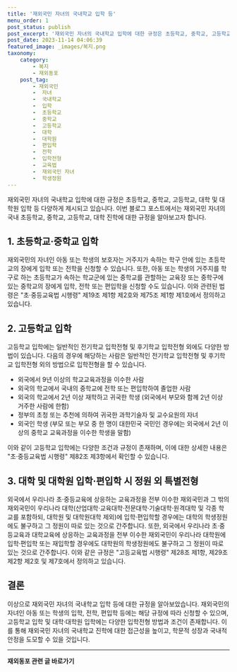 ```yaml
---
title: '재외국민 자녀의 국내학교 입학 등'
menu_order: 1
post_status: publish
post_excerpt: '재외국민 자녀의 국내학교 입학에 대한 규정은 초등학교, 중학교, 고등학교, 대학 및 대학원 입학 등 다양하게 제시되고 있습니다. 이번 블로그 포스트에서는 재외국민 자녀의 국내 초등학교, 중학교, 고등학교, 대학 진학에 대한 규정을 알아보고자 합니다.'
post_date: 2023-11-14 04:06:39
featured_image: _images/복지.png
taxonomy:
    category:
        - 복지
        - 재외동포
    post_tag:
        - 재외국민
        -  자녀
        -  국내학교
        -  입학
        -  초등학교
        -  중학교
        -  고등학교
        -  대학
        -  대학원
        -  편입학
        -  전학
        -  입학전형
        -  교육법
        -  재외국민 자녀
        -  학생정원
---
```



재외국민 자녀의 국내학교 입학에 대한 규정은 초등학교, 중학교, 고등학교, 대학 및 대학원 입학 등 다양하게 제시되고 있습니다. 이번 블로그 포스트에서는 재외국민 자녀의 국내 초등학교, 중학교, 고등학교, 대학 진학에 대한 규정을 알아보고자 합니다.

## 1. 초등학교·중학교 입학

재외국민의 자녀인 아동 또는 학생의 보호자는 거주지가 속하는 학구 안에 있는 초등학교의 장에게 입학 또는 전학을 신청할 수 있습니다. 또한, 아동 또는 학생의 거주지를 학구로 하는 초등학교가 속하는 학교군에 있는 중학교를 관할하는 교육장 또는 중학구에 있는 중학교의 장에게 입학, 전학 또는 편입학을 신청할 수도 있습니다. 이와 관련된 법령은 "초·중등교육법 시행령" 제19조 제1항 제2호와 제75조 제1항 제1호에서 정의하고 있습니다.

## 2. 고등학교 입학

고등학교 입학에는 일반적인 전기학교 입학전형 및 후기학교 입학전형 외에도 다양한 방법이 있습니다. 다음의 경우에 해당하는 사람은 일반적인 전기학교 입학전형 및 후기학교 입학전형 외의 방법으로 입학전형을 할 수 있습니다.

- 외국에서 9년 이상의 학교교육과정을 이수한 사람
- 외국의 학교에서 국내의 중학교에 전학 또는 편입학하여 졸업한 사람
- 외국의 학교에서 2년 이상 재학하고 귀국한 학생 (외국에서 부모와 함께 2년 이상 거주한 사람에 한함)
- 정부의 초청 또는 추천에 의하여 귀국한 과학기술자 및 교수요원의 자녀
- 외국인 학생 (부모 또는 부모 중 한 명이 대한민국 국민인 경우에는 외국에서 2년 이상의 중학교 교육과정을 이수한 학생을 말함)

이와 같이 고등학교 입학에는 다양한 조건과 규정이 존재하며, 이에 대한 상세한 내용은 "초·중등교육법 시행령" 제82조 제3항에서 확인할 수 있습니다.

## 3. 대학 및 대학원 입학·편입학 시 정원 외 특별전형

외국에서 우리나라 초·중등교육에 상응하는 교육과정을 전부 이수한 재외국민과 그 밖의 재외국민이 우리나라 대학(산업대학·교육대학·전문대학·기술대학·원격대학 및 각종 학교를 포함하되, 대학원 및 대학원대학 제외)에 입학·편입학할 경우에는 대학의 학생정원에도 불구하고 그 정원이 따로 있는 것으로 간주합니다. 또한, 외국에서 우리나라 초·중등교육과 대학교육에 상응하는 교육과정을 전부 이수한 재외국민이 우리나라 대학원에 입학·편입학 또는 재입학할 경우에도 대학원의 학생정원에도 불구하고 그 정원이 따로 있는 것으로 간주합니다. 이와 같은 규정은 "고등교육법 시행령" 제28조 제1항, 제29조 제2항 제2호 및 제7호에서 정의하고 있습니다.

## 결론

이상으로 재외국민 자녀의 국내학교 입학 등에 대한 규정을 알아보았습니다. 재외국민의 자녀인 아동 또는 학생의 입학, 전학, 편입학 등에는 해당 규정에 따라 신청할 수 있으며, 고등학교 입학 및 대학·대학원 입학에는 다양한 입학전형 방법과 조건이 존재합니다. 이를 통해 재외국민 자녀의 국내학교 진학에 대한 접근성을 높이고, 학문적 성장과 국내적 안정을 도모할 수 있을 것입니다.
<!-- wp:separator -->
<hr class="wp-block-separator has-alpha-channel-opacity"/>
<!-- /wp:separator -->

<!-- wp:group {"backgroundColor":"base","layout":{"type":"constrained"}} -->
<div class="wp-block-group has-base-background-color has-background"><!-- wp:paragraph {"align":"center","fontSize":"medium"} -->
<p class="has-text-align-center has-large-font-size"><strong>재외동포 관련 글 바로가기</strong></p>
<!-- /wp:paragraph -->


<!-- wp:latest-posts
{"categories":[{"id":22672,"count":19,"description":"","link":"https://uknowlaw.com/category/%ec%9e%ac%ec%99%b8%eb%8f%99%ed%8f%ac/","name":"재외동포","slug":"재외동포","taxonomy":"category","parent":0,"meta":[],"_links":{"self":[{"href":"https://uknowlaw.com/wp-json/wp/v2/categories/22672"}],"collection":[{"href":"https://uknowlaw.com/wp-json/wp/v2/categories"}],"about":[{"href":"https://uknowlaw.com/wp-json/wp/v2/taxonomies/category"}],"wp:post_type":[{"href":"https://uknowlaw.com/wp-json/wp/v2/posts?categories=22672"}],"curies":[{"name":"wp","href":"https://api.w.org/{rel}","templated":true}]}}],"postsToShow":100,"excerptLength":28,"postLayout":"grid","columns":2,"featuredImageAlign":"left","featuredImageSizeSlug":"large","fontSize":"small"} /--></div>
<!-- /wp:group -->